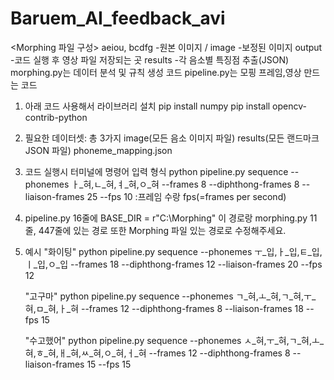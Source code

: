 # Baruem_AI_feedback_avi

<Morphing 파일 구성>
aeiou, bcdfg -원본 이미지 / image -보정된 이미지
output -코드 실행 후 영상 파일 저장되는 곳
results -각 음소별 특징점 추출(JSON)
morphing.py는 데이터 분석 및 규칙 생성 코드
pipeline.py는 모핑 프레임,영상 만드는 코드


1. 아래 코드 사용해서 라이브러리 설치
 pip install numpy
 pip install opencv-contrib-python

2. 필요한 데이터셋: 총 3가지
 image(모든 음소 이미지 파일)
 results(모든 랜드마크 JSON 파일)
 phoneme_mapping.json 

3. 코드 실행시 터미널에 명령어 입력 형식
    python pipeline.py sequence --phonemes ㅏ_혀,ㄴ_혀,ㅕ_혀,ㅇ_혀 --frames 8 --diphthong-frames 8 --liaison-frames 25 --fps 10
   :프레임 수랑 fps(=frames per second)

4. pipeline.py 16줄에 BASE_DIR = r"C:\Morphing" 이 경로랑
   morphing.py 11줄, 447줄에 있는 경로 또한 Morphing 파일 있는 경로로 수정해주세요.

5. 예시
   "화이팅"
   python pipeline.py sequence --phonemes ㅜ_입,ㅏ_입,ㅌ_입,ㅣ_입,ㅇ_입 --frames 18 --diphthong-frames 12 --liaison-frames 20 --fps 12

   "고구마"
   python pipeline.py sequence --phonemes ㄱ_혀,ㅗ_혀,ㄱ_혀,ㅜ_혀,ㅁ_혀,ㅏ_혀 --frames 12 --diphthong-frames 8 --liaison-frames 18 --fps 15

   "수고했어"
   python pipeline.py sequence --phonemes ㅅ_혀,ㅜ_혀,ㄱ_혀,ㅗ_혀,ㅎ_혀,ㅐ_혀,ㅆ_혀,ㅇ_혀,ㅓ_혀 --frames 12 --diphthong-frames 8 --liaison-frames 15 --fps 15
